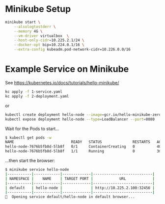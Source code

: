 
# Minikube Setup

```bash
minikube start \
    --alsologtostderr \
    --memory 4G \
    --vm-driver virtualbox  \
    --host-only-cidr=10.225.2.1/24 \
    --docker-opt bip=10.224.0.1/16 \
    --extra-config kubeadm.pod-network-cidr=10.226.0.0/16
```

# Example Service on Minikube

See https://kubernetes.io/docs/tutorials/hello-minikube/

```bash
kc apply -f 1-service.yaml
kc apply -f 2-deployment.yaml
```

or

```bash
kubectl create deployment hello-node --image=gcr.io/hello-minikube-zero-install/hello-node
kubectl expose deployment hello-node --type=LoadBalancer --port=8080
```

Wait for the Pods to start...

```bash
$ kubectl get pods -w
NAME                          READY   STATUS              RESTARTS   AGE
hello-node-7676b5fb8d-5lb8f   0/1     ContainerCreating   0          40s
hello-node-7676b5fb8d-5lb8f   1/1     Running             0          3m24s
```

...then start the browser:

```bash
$ minikube service hello-node
|-----------|------------|-------------|---------------------------|
| NAMESPACE |    NAME    | TARGET PORT |            URL            |
|-----------|------------|-------------|---------------------------|
| default   | hello-node |             | http://10.225.2.100:32456 |
|-----------|------------|-------------|---------------------------|
🎉  Opening service default/hello-node in default browser...
```
